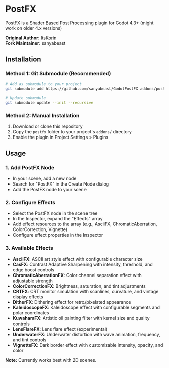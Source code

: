 # PostFX

PostFX is a Shader Based Post Processing plugin for Godot 4.3+ (might work on older 4.x versions)

**Original Author:** [ItsKorin](https://github.com/ItsKorin)  
**Fork Maintainer:** sanyabeast

## Installation

### Method 1: Git Submodule (Recommended)
```bash
# Add as submodule to your project
git submodule add https://github.com/sanyabeast/GodotPostFX addons/postfx

# Update submodule
git submodule update --init --recursive
```

### Method 2: Manual Installation
1. Download or clone this repository
2. Copy the `postfx` folder to your project's `addons/` directory
3. Enable the plugin in Project Settings > Plugins

## Usage

### 1. Add PostFX Node
- In your scene, add a new node
- Search for "PostFX" in the Create Node dialog
- Add the PostFX node to your scene

### 2. Configure Effects
- Select the PostFX node in the scene tree
- In the Inspector, expand the "Effects" array
- Add effect resources to the array (e.g., AsciiFX, ChromaticAberration, ColorCorrection, Vignette)
- Configure effect properties in the Inspector

### 3. Available Effects
- **AsciiFX**: ASCII art style effect with configurable character size
- **CasFX**: Contrast Adaptive Sharpening with intensity, threshold, and edge boost controls
- **ChromaticAberrationFX**: Color channel separation effect with adjustable strength
- **ColorCorrectionFX**: Brightness, saturation, and tint adjustments
- **CRTFX**: CRT monitor simulation with scanlines, curvature, and vintage display effects
- **DitherFX**: Dithering effect for retro/pixelated appearance
- **KaleidoscopeFX**: Kaleidoscope effect with configurable segments and polar coordinates
- **KuwaharaFX**: Artistic oil painting filter with kernel size and quality controls
- **LensFlareFX**: Lens flare effect (experimental)
- **UnderwaterFX**: Underwater distortion with wave animation, frequency, and tint controls
- **VignetteFX**: Dark border effect with customizable intensity, opacity, and color

**Note:** Currently works best with 2D scenes.
